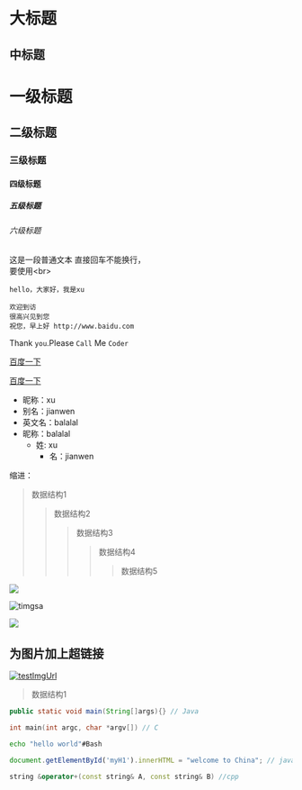 大标题
===
中标题
------

# 一级标题

## 二级标题

### 三级标题

#### 四级标题

##### 五级标题

###### 六级标题

这是一段普通文本
直接回车不能换行，</br>
要使用\<br>

    hello，大家好，我是xu

    欢迎到访
    很高兴见到您
    祝您，早上好 http://www.baidu.com

Thank `you`.Please `Call` Me `Coder`

[百度一下](http://www.baidu.com)

[百度一下](http://www.baidu.com "悬停显示")

* 昵称：xu
* 别名：jianwen
* 英文名：balalal
* 昵称：balalal
  * 姓: xu
    * 名：jianwen

缩进：
>数据结构1
>>数据结构2
>>>数据结构3
>>>>数据结构4
>>>>>数据结构5

![](https://timgsa.baidu.com/timg?image&quality=80&size=b9999_10000&sec=1505985431383&di=214276595ce703fae005993c5b908d61&imgtype=0&src=http%3A%2F%2Fp4.gexing.com%2FG1%2FM00%2F9C%2F83%2FrBACE1PeHKqieeVsAAB7iC1HB2Q756.jpg)

![timgsa](https://timgsa.baidu.com/timg?image&quality=80&size=b9999_10000&sec=1505985431383&di=214276595ce703fae005993c5b908d61&imgtype=0&src=http%3A%2F%2Fp4.gexing.com%2FG1%2FM00%2F9C%2F83%2FrBACE1PeHKqieeVsAAB7iC1HB2Q756.jpg "鼠标悬停效果")

![](https://github.com/JianwenXu/vue-project/GFM_img.png)

## 为图片加上超链接

[![testImgUrl](http://www.baidu.com/img/bdlogo.gif)](http://www.baidu.com/ "百度Logo")
  >数据结构1

  ```Java
  public static void main(String[]args){} // Java
  ```
```c
int main(int argc, char *argv[]) // C
```
```Bash
echo "hello world"#Bash
```
```javascript
document.getElementById('myH1').innerHTML = "welcome to China"; // javascript
```
```cpp
string &operator+(const string& A, const string& B) //cpp
```


